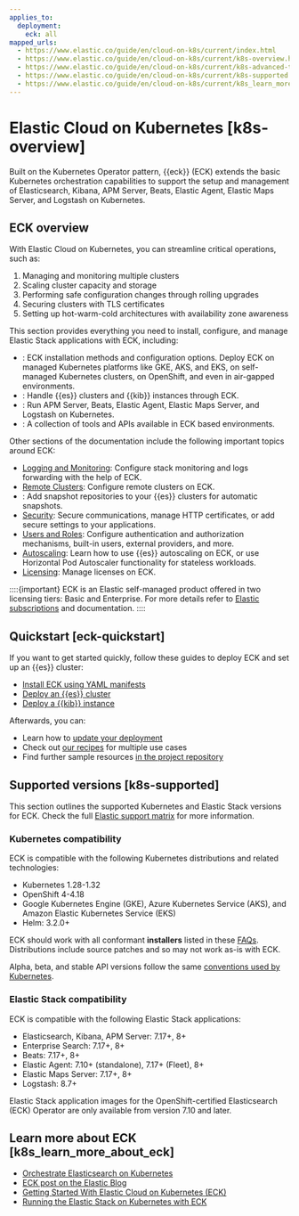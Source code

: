 ```yaml
---
applies_to:
  deployment:
    eck: all
mapped_urls:
  - https://www.elastic.co/guide/en/cloud-on-k8s/current/index.html
  - https://www.elastic.co/guide/en/cloud-on-k8s/current/k8s-overview.html
  - https://www.elastic.co/guide/en/cloud-on-k8s/current/k8s-advanced-topics.html
  - https://www.elastic.co/guide/en/cloud-on-k8s/current/k8s-supported.html
  - https://www.elastic.co/guide/en/cloud-on-k8s/current/k8s_learn_more_about_eck.html
---
```


# Elastic Cloud on Kubernetes [k8s-overview]

Built on the Kubernetes Operator pattern, {{eck}} (ECK) extends the basic Kubernetes orchestration capabilities to support the setup and management of Elasticsearch, Kibana, APM Server, Beats, Elastic Agent, Elastic Maps Server, and Logstash on Kubernetes.

## ECK overview

With Elastic Cloud on Kubernetes, you can streamline critical operations, such as:

1. Managing and monitoring multiple clusters
2. Scaling cluster capacity and storage
3. Performing safe configuration changes through rolling upgrades
4. Securing clusters with TLS certificates
5. Setting up hot-warm-cold architectures with availability zone awareness

This section provides everything you need to install, configure, and manage Elastic Stack applications with ECK, including:

- [](./cloud-on-k8s/deploy-an-orchestrator.md): ECK installation methods and configuration options. Deploy ECK on managed Kubernetes platforms like GKE, AKS, and EKS, on self-managed Kubernetes clusters, on OpenShift, and even in air-gapped environments.
- [](./cloud-on-k8s/manage-deployments.md): Handle {{es}} clusters and {{kib}} instances through ECK.
- [](./cloud-on-k8s/orchestrate-other-elastic-applications.md): Run APM Server, Beats, Elastic Agent, Elastic Maps Server, and Logstash on Kubernetes.
- [](./cloud-on-k8s/tools-apis.md): A collection of tools and APIs available in ECK based environments.

Other sections of the documentation include the following important topics around ECK:

- [Logging and Monitoring](../monitor.md): Configure stack monitoring and logs forwarding with the help of ECK.
- [Remote Clusters](../remote-clusters.md): Configure remote clusters on ECK.
- [](../tools.md): Add snapshot repositories to your {{es}} clusters for automatic snapshots.
- [Security](../security.md): Secure communications, manage HTTP certificates, or add secure settings to your applications.
- [Users and Roles](../users-roles.md): Configure authentication and authorization mechanisms, built-in users, external providers, and more.
- [Autoscaling](../autoscaling.md): Learn how to use {{es}} autoscaling on ECK, or use Horizontal Pod Autoscaler functionality for stateless workloads.
- [Licensing](../license/manage-your-license-in-eck.md): Manage licenses on ECK.

::::{important}
ECK is an Elastic self-managed product offered in two licensing tiers: Basic and Enterprise. For more details refer to [Elastic subscriptions](https://www.elastic.co/subscriptions) and [](/deploy-manage/license/manage-your-license-in-eck.md) documentation.
::::

## Quickstart [eck-quickstart]

If you want to get started quickly, follow these guides to deploy ECK and set up an {{es}} cluster:

* [Install ECK using YAML manifests](./cloud-on-k8s/install-using-yaml-manifest-quickstart.md)
* [Deploy an {{es}} cluster](./cloud-on-k8s/elasticsearch-deployment-quickstart.md)
* [Deploy a {{kib}} instance](./cloud-on-k8s/kibana-instance-quickstart.md)

Afterwards, you can:

* Learn how to [update your deployment](./cloud-on-k8s/update-deployments.md)
* Check out [our recipes](./cloud-on-k8s/recipes.md) for multiple use cases
* Find further sample resources [in the project repository](https://github.com/elastic/cloud-on-k8s/tree/2.16/config/samples)

## Supported versions [k8s-supported]

This section outlines the supported Kubernetes and Elastic Stack versions for ECK. Check the full [Elastic support matrix](https://www.elastic.co/support/matrix#matrix_kubernetes) for more information.

### Kubernetes compatibility

ECK is compatible with the following Kubernetes distributions and related technologies:

* Kubernetes 1.28-1.32
* OpenShift 4-4.18
* Google Kubernetes Engine (GKE), Azure Kubernetes Service (AKS), and Amazon Elastic Kubernetes Service (EKS)
* Helm: 3.2.0+

ECK should work with all conformant **installers** listed in these [FAQs](https://github.com/cncf/k8s-conformance/blob/master/faq.md#what-is-a-distribution-hosted-platform-and-an-installer). Distributions include source patches and so may not work as-is with ECK.

Alpha, beta, and stable API versions follow the same [conventions used by Kubernetes](https://kubernetes.io/docs/concepts/overview/kubernetes-api/#api-versioning).

### Elastic Stack compatibility

ECK is compatible with the following Elastic Stack applications:

* Elasticsearch, Kibana, APM Server: 7.17+, 8+
* Enterprise Search: 7.17+, 8+
* Beats: 7.17+, 8+
* Elastic Agent: 7.10+ (standalone), 7.17+ (Fleet), 8+
* Elastic Maps Server: 7.17+, 8+
* Logstash: 8.7+

Elastic Stack application images for the OpenShift-certified Elasticsearch (ECK) Operator are only available from version 7.10 and later.

## Learn more about ECK [k8s_learn_more_about_eck]

* [Orchestrate Elasticsearch on Kubernetes](https://www.elastic.co/elasticsearch-kubernetes)
* [ECK post on the Elastic Blog](https://www.elastic.co/blog/introducing-elastic-cloud-on-kubernetes-the-elasticsearch-operator-and-beyond?elektra=products&storm=sub1)
* [Getting Started With Elastic Cloud on Kubernetes (ECK)](https://www.youtube.com/watch?v=PIJmlYBIFXM)
* [Running the Elastic Stack on Kubernetes with ECK](https://www.youtube.com/watch?v=Wf6E3vkvEFM)

